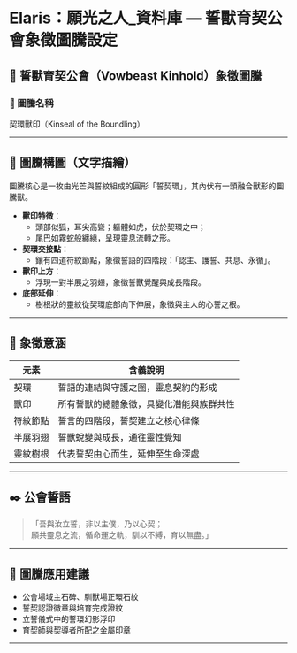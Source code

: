 
# Elaris：願光之人_資料庫 — 誓獸育契公會象徵圖騰設定

## 🐾 誓獸育契公會（Vowbeast Kinhold）象徵圖騰

### 📛 圖騰名稱  
契環獸印（Kinseal of the Boundling）

---

## 📐 圖騰構圖（文字描繪）

圖騰核心是一枚由光芒與誓紋組成的圓形「誓契環」，其內伏有一頭融合獸形的圖騰獸。

- **獸印特徵**：  
  - 頭部似狐，耳尖高聳；軀體如虎，伏於契環之中；  
  - 尾巴如霧蛇般纏繞，呈現靈息流轉之形。  
- **契環交接點**：  
  - 鑲有四道符紋節點，象徵誓語的四階段：「認主、護誓、共息、永循」。  
- **獸印上方**：  
  - 浮現一對半展之羽翅，象徵誓獸覺醒與成長階段。  
- **底部延伸**：  
  - 樹根狀的靈紋從契環底部向下伸展，象徵與主人的心誓之根。

---

## 🧩 象徵意涵

| 元素         | 含義說明 |
|--------------|-----------|
| 契環         | 誓語的連結與守護之圈，靈息契約的形成 |
| 獸印         | 所有誓獸的總體象徵，具變化潛能與族群共性 |
| 符紋節點     | 誓言的四階段，誓契建立之核心律條 |
| 半展羽翅     | 誓獸蛻變與成長，通往靈性覺知 |
| 靈紋樹根     | 代表誓契由心而生，延伸至生命深處 |

---

## ✒️ 公會誓語

>「吾與汝立誓，非以主僕，乃以心契；  
> 願共靈息之流，循命運之軌，馴以不縛，育以無盡。」

---

## 📌 圖騰應用建議

- 公會場域主石碑、馴獸場正環石紋  
- 誓契認證徽章與培育完成證紋  
- 立誓儀式中的誓環幻影浮印  
- 育契師與契導者所配之金屬印章

---
